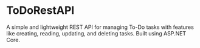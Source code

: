 # ToDoRestAPI
A simple and lightweight REST API for managing To-Do tasks with features like creating, reading, updating, and deleting tasks. Built using ASP.NET Core.
